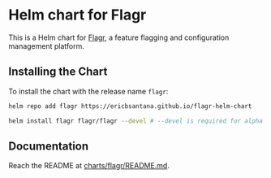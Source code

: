 # Helm chart for Flagr

This is a Helm chart for [Flagr](https://github.com/openflagr/flagr), a feature flagging and configuration management platform.

## Installing the Chart

To install the chart with the release name `flagr`:

```bash
helm repo add flagr https://ericbsantana.github.io/flagr-helm-chart
```
```bash
helm install flagr flagr/flagr --devel # --devel is required for alpha versions
```

## Documentation

Reach the README at [charts/flagr/README.md](charts/flagr/README.md).
